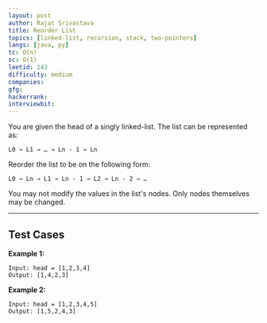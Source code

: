 ```yaml
---
layout: post
author: Rajat Srivastava
title: Reorder List
topics: [linked-list, recursion, stack, two-pointers]
langs: [java, py]
tc: O(n)
sc: O(1)
leetid: 143
difficulty: medium
companies: 
gfg: 
hackerrank: 
interviewbit: 
---
```


You are given the head of a singly linked-list. The list can be represented as:
```
L0 → L1 → … → Ln - 1 → Ln
```
Reorder the list to be on the following form:

```
L0 → Ln → L1 → Ln - 1 → L2 → Ln - 2 → …
```
You may not modify the values in the list's nodes. Only nodes themselves may be changed.

---

## Test Cases

**Example 1:** 
```
Input: head = [1,2,3,4]
Output: [1,4,2,3]
```

**Example 2:** 
```
Input: head = [1,2,3,4,5]
Output: [1,5,2,4,3]
```
